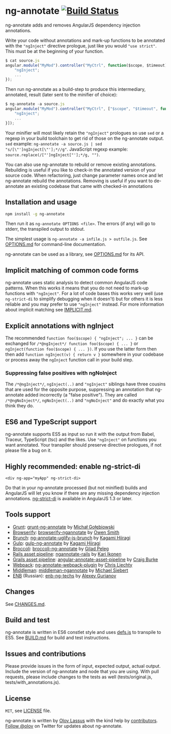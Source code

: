 # ng-annotate [![Build Status](https://travis-ci.org/olov/ng-annotate.svg?branch=master)](https://travis-ci.org/olov/ng-annotate)
ng-annotate adds and removes AngularJS dependency injection annotations.

Write your code without annotations and mark-up functions to be annotated 
with the `"ngInject"` directive prologue, just like you would 
`"use strict"`. This must be at the beginning of your function.

```js
$ cat source.js
angular.module("MyMod").controller("MyCtrl", function($scope, $timeout) {
    "ngInject";
    ...
});
```

Then run ng-annotate as a build-step to produce this intermediary,
annotated, result (later sent to the minifier of choice):

```js
$ ng-annotate -a source.js
angular.module("MyMod").controller("MyCtrl", ["$scope", "$timeout", function($scope, $timeout) {
    "ngInject";
    ...
}]);
```

Your minifier will most likely retain the `"ngInject"` prologues so use `sed`
or a regexp in your build toolchain to get rid of those on the ng-annotate output.
`sed` example: `ng-annotate -a source.js | sed "s/[\"']ngInject[\"'];*//g"`.
JavaScript regexp example: `source.replace(/["']ngInject["'];*/g, "")`.

You can also use ng-annotate to rebuild or remove existing annotations.
Rebuilding is useful if you like to check-in the annotated version of your
source code. When refactoring, just change parameter names once and let
ng-annotate rebuild the annotations. Removing is useful if you want to
de-annotate an existing codebase that came with checked-in annotations


## Installation and usage

```bash
npm install -g ng-annotate
```

Then run it as `ng-annotate OPTIONS <file>`. The errors (if any) will go to stderr,
the transpiled output to stdout.

The simplest usage is `ng-annotate -a infile.js > outfile.js`.
See [OPTIONS.md](OPTIONS.md) for command-line documentation.

ng-annotate can be used as a library, see [OPTIONS.md](OPTIONS.md) for its API.


## Implicit matching of common code forms
ng-annotate uses static analysis to detect common AngularJS code patterns. When
this works it means that you do not need to mark-up functions with `"ngInject"`.
For a lot of code bases this works very well (use `ng-strict-di` to simplify 
debugging when it doesn't) but for others it is less reliable and you may prefer 
to use `"ngInject"` instead. For more information about implicit matching see 
[IMPLICIT.md](IMPLICIT.md).


## Explicit annotations with ngInject
The recommended `function foo($scope) { "ngInject"; ... }` can be exchanged
for `/*@ngInject*/ function foo($scope) { ... }` or
`ngInject(function foo($scope) { ... })`. If you use the latter form then
then add `function ngInject(v) { return v }` somewhere in your codebase or process
away the `ngInject` function call in your build step.


### Suppressing false positives with ngNoInject
The `/*@ngInject*/`, `ngInject(..)` and `"ngInject"` siblings have three cousins that
are used for the opposite purpose, suppressing an annotation that ng-annotate added
incorrectly (a "false positive"). They are called `/*@ngNoInject*/`, `ngNoInject(..)`
and `"ngNoInject"` and do exactly what you think they do.


## ES6 and TypeScript support
ng-annotate supports ES5 as input so run it with the output from Babel, Traceur,
TypeScript (tsc) and the likes. Use `"ngInject"` on functions you want annotated.
Your transpiler should preserve directive prologues, if not please file a bug on it.


## Highly recommended: enable ng-strict-di
`<div ng-app="myApp" ng-strict-di>`

Do that in your ng-annotate processed (but not minified) builds and AngularJS will
let you know if there are any missing dependency injection annotations.
[ng-strict-di](https://docs.angularjs.org/api/ng/directive/ngApp) is available in 
AngularJS 1.3 or later.


## Tools support
* [Grunt](http://gruntjs.com/): [grunt-ng-annotate](https://www.npmjs.org/package/grunt-ng-annotate) by [Michał Gołębiowski](https://github.com/mzgol)
* [Browserify](http://browserify.org/): [browserify-ngannotate](https://www.npmjs.org/package/browserify-ngannotate) by [Owen Smith](https://github.com/omsmith)
* [Brunch](http://brunch.io/): [ng-annotate-uglify-js-brunch](https://www.npmjs.org/package/ng-annotate-uglify-js-brunch) by [Kagami Hiiragi](https://github.com/Kagami)
* [Gulp](http://gulpjs.com/): [gulp-ng-annotate](https://www.npmjs.org/package/gulp-ng-annotate/) by [Kagami Hiiragi](https://github.com/Kagami)
* [Broccoli](https://github.com/broccolijs/broccoli): [broccoli-ng-annotate](https://www.npmjs.org/package/broccoli-ng-annotate) by [Gilad Peleg](https://github.com/pgilad)
* [Rails asset pipeline](http://guides.rubyonrails.org/asset_pipeline.html): [ngannotate-rails](https://rubygems.org/gems/ngannotate-rails) by [Kari Ikonen](https://github.com/kikonen)
* [Grails asset pipeline](https://github.com/bertramdev/asset-pipeline): [angular-annotate-asset-pipeline](https://github.com/craigburke/angular-annotate-asset-pipeline) by [Craig Burke](https://github.com/craigburke)
* [Webpack](http://webpack.github.io/): [ng-annotate-webpack-plugin](https://www.npmjs.org/package/ng-annotate-webpack-plugin) by [Chris Liechty](https://github.com/cliechty)
* [Middleman](http://middlemanapp.com/): [middleman-ngannotate](http://rubygems.org/gems/middleman-ngannotate) by [Michael Siebert](https://github.com/siebertm)
* [ENB](http://enb-make.info/) (Russian): [enb-ng-techs](https://www.npmjs.org/package/enb-ng-techs#ng-annotate) by [Alexey Gurianov](https://github.com/guria)


## Changes
See [CHANGES.md](CHANGES.md).


## Build and test
ng-annotate is written in ES6 constlet style and uses [defs.js](https://github.com/olov/defs)
to transpile to ES5. See [BUILD.md](BUILD.md) for build and test instructions.


## Issues and contributions
Please provide issues in the form of input, expected output, actual output. Include 
the version of ng-annotate and node that you are using. With pull requests, please 
include changes to the tests as well (tests/original.js, tests/with_annotations.js).


## License
`MIT`, see [LICENSE](LICENSE) file.

ng-annotate is written by [Olov Lassus](https://github.com/olov) with the kind help by
[contributors](https://github.com/olov/ng-annotate/graphs/contributors).
[Follow @olov](https://twitter.com/olov) on Twitter for updates about ng-annotate.
